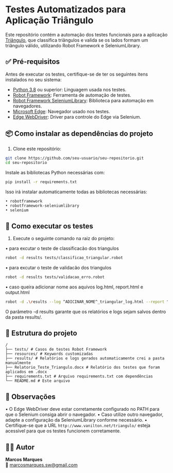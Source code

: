 # Testes Automatizados para Aplicação Triângulo

Este repositório contém a automação dos testes funcionais para a aplicação [Triângulo](http://www.vanilton.net/triangulo/), que classifica triângulos e valida se os lados formam um triângulo válido, utilizando Robot Framework e SeleniumLibrary.

## ✅ Pré-requisitos

Antes de executar os testes, certifique-se de ter os seguintes itens instalados no seu sistema:

- [Python 3.8](https://www.python.org/downloads/) ou superior: Linguagem usada nos testes.
- [Robot Framework](https://robotframework.org/): Ferramenta de automação de testes.
- [Robot Framework SeleniumLibrary](https://robotframework.org/SeleniumLibrary/): Biblioteca para automação em navegadores.
- [Microsoft Edge](https://www.microsoft.com/edge): Navegador usado nos testes.
- [Edge WebDriver](https://developer.microsoft.com/microsoft-edge/tools/webdriver/): Driver para controle do Edge via Selenium.

## 📦 Como instalar as dependências do projeto

1. Clone este repositório:

```bash
git clone https://github.com/seu-usuario/seu-repositorio.git
cd seu-repositorio
```

Instale as bibliotecas Python necessárias com:

```bash
pip install -r requirements.txt
```

Isso irá instalar automaticamente todas as bibliotecas necessárias:

```
• robotframework
• robotframework-seleniumlibrary
• selenium
```

## 🚀 Como executar os testes

1. Execute o seguinte comando na raiz do projeto:

• para excutar o teste de classificacão dos triangulos

```bash
robot -d results tests/classificao_triangular.robot
```

• para excutar o teste de validacão dos triangulos

```bash
robot -d results tests/validacao_erro.robot
```

• caso queira adicionar nome aos aquivos log.html, report.html e output.html

```bash
robot -d .\results --log ^ADICINAR_NOME^_triangular_log.html --report ^ADICINAR_NOME^_triangular_report.html --output ^ADICINAR_NOME^_triangular_output.xml .\testes\teste.robot
```

O parâmetro -d results garante que os relatórios e logs sejam salvos dentro da pasta results/.

## 🧪 Estrutura do projeto

```
/
├── tests/ # Casos de testes Robot Framework
├── resources/ # Keywords customizadas
├── results/ # Relatórios e logs gerados automaticamente crei a pasta manualmente
├── Relatorio_Teste_Triangulo.docx # Relatório dos testes que foram aplicados em .docx
├── requirements.txt # Arquivo requirements.txt com dependências
└── README.md # Este arquivo
```

## 📁 Observações

• O Edge WebDriver deve estar corretamente configurado no PATH para que o Selenium consiga abrir o navegador.
• Caso utilize outro navegador, adapte a configuração da SeleniumLibrary conforme necessário.
• Certifique-se que a URL `http://www.vanilton.net/triangulo/` esteja acessível para que os testes funcionem corretamente.

## 🧑‍💻 Autor

**Marcos Marques**  
📧 marcosmarques.sw@gmail.com

